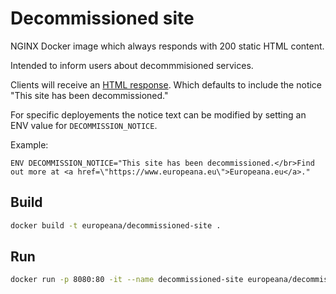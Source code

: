 # Decommissioned site

NGINX Docker image which always responds with 200 static HTML content.

Intended to inform users about decommmisioned services.

Clients will receive an [HTML response](./usr/share/nginx/html/index.html). Which defaults to include the notice "This site has been decommissioned."

For specific deployements the notice text can be modified by setting an ENV value for `DECOMMISSION_NOTICE`.

Example:

```
ENV DECOMMISSION_NOTICE="This site has been decommissioned.</br>Find out more at <a href=\"https://www.europeana.eu\">Europeana.eu</a>."
```

## Build

```sh
docker build -t europeana/decommissioned-site .
```

## Run

```sh
docker run -p 8080:80 -it --name decommissioned-site europeana/decommissioned-site
```
